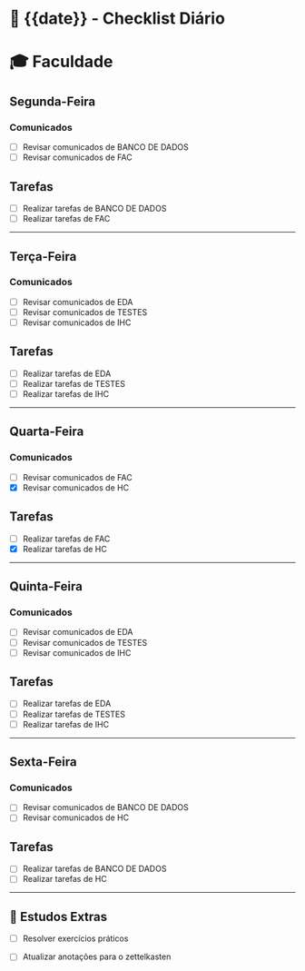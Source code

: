 # 📅 {{date}} - Checklist Diário  

# 🎓 Faculdade  

## Segunda-Feira 
### Comunicados
- [ ] Revisar comunicados de BANCO DE DADOS
- [ ] Revisar comunicados de FAC

## Tarefas
- [ ] Realizar tarefas de BANCO DE DADOS
- [ ] Realizar tarefas de FAC
---
## Terça-Feira 

### Comunicados
- [ ] Revisar comunicados de EDA
- [ ] Revisar comunicados de TESTES 
- [ ] Revisar comunicados de IHC
## Tarefas
- [ ] Realizar tarefas de EDA
- [ ] Realizar tarefas de TESTES
- [ ] Realizar tarefas de IHC
---
## Quarta-Feira

### Comunicados
- [ ] Revisar comunicados de FAC
- [x] Revisar comunicados de HC

## Tarefas
- [ ] Realizar tarefas de FAC
- [x] Realizar tarefas de HC
---
## Quinta-Feira  

### Comunicados
- [ ] Revisar comunicados de EDA
- [ ] Revisar comunicados de TESTES 
- [ ] Revisar comunicados de IHC

## Tarefas
- [ ] Realizar tarefas de EDA
- [ ] Realizar tarefas de TESTES 
- [ ] Realizar tarefas de IHC
---
## Sexta-Feira

### Comunicados
- [ ] Revisar comunicados de BANCO DE DADOS
- [ ] Revisar comunicados de HC
## Tarefas
- [ ] Realizar tarefas de BANCO DE DADOS
- [ ] Realizar tarefas de HC
---

## 📖 Estudos Extras  
- [ ] Resolver exercícios práticos  
- [ ] Atualizar anotações  para o zettelkasten


